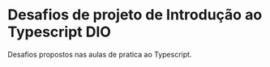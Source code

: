
# Desafios de projeto de Introdução ao Typescript DIO

Desafios propostos nas aulas de pratica ao Typescript.

